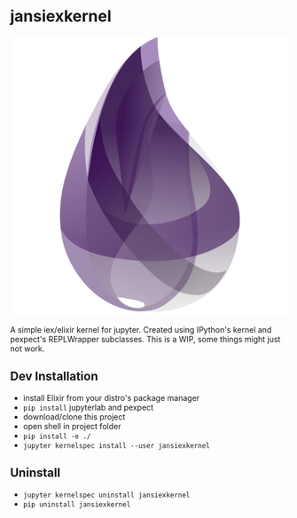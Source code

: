 # jansiexkernel

![alt](jansiexkernel/logo-svg.svg)

A simple iex/elixir kernel for jupyter.
Created using IPython's kernel and pexpect's REPLWrapper subclasses.
This is a WIP, some things might just not work.

## Dev Installation

- install Elixir from your distro's package manager
- `pip install` jupyterlab and pexpect
- download/clone this project
- open shell in project folder
- `pip install -e ./`
- `jupyter kernelspec install --user jansiexkernel`

## Uninstall

- `jupyter kernelspec uninstall jansiexkernel`
- `pip uninstall jansiexkernel`
